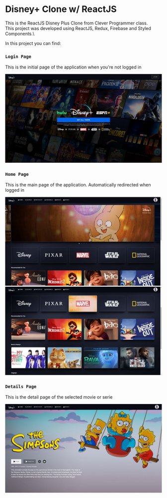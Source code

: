 # Disney+ Clone w/ ReactJS

This is the ReactJS Disney Plus Clone from Clever Programmer class.\
This project was developed using ReactJS, Redux, Firebase and Styled Components.\

In this project you can find:

### `Login Page`

This is the initial page of the application when you're not logged in

![LOGINPAGE!](public/images/readme/loginPage.jpg)

### `Home Page`

This is the main page of the application. Automatically redirected when logged in

![HOMEPAGE!](public/images/readme/homePage.jpg)
![HOMEPAGE2!](public/images/readme/homePage2.jpg)

### `Details Page`

This is the detail page of the selected movie or serie

![LOGINPAGE!](public/images/readme/detailPage.jpg)
